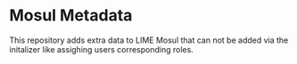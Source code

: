 # Mosul Metadata

This repository adds extra data to LIME Mosul that can not be added via the initalizer like assighing users corresponding roles.


